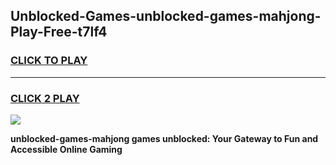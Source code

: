
## Unblocked-Games-unblocked-games-mahjong-Play-Free-t7lf4
<h3>
<a href="https://premium76.site?title=unblocked-games-mahjong&ref=18A1">CLICK TO PLAY</a></h3>
<hr>

<h3>
<a href="https://premium76.site?title=unblocked-games-mahjong&ref=18A1">CLICK 2 PLAY</a>
  
</h3>

<a href="https://premium76.site?title=unblocked-games-mahjong&ref=18A1"><img src="https://clearcache.store/games.png"></a>


**unblocked-games-mahjong games unblocked: Your Gateway to Fun and Accessible Online Gaming**
